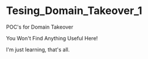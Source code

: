 # Tesing_Domain_Takeover_1
POC's for Domain Takeover

You Won't Find Anything Useful Here!

I'm just learning, that's all.

